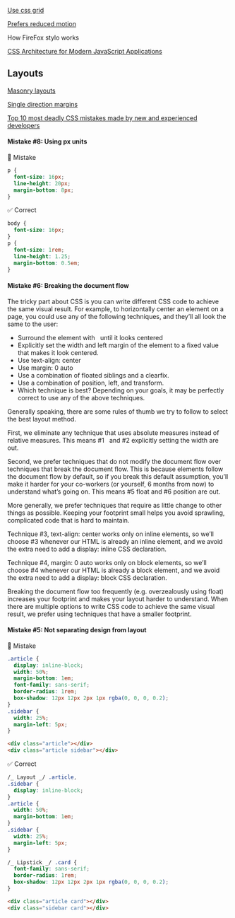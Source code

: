 [Use css grid ](https://www.youtube.com/watch?v=7kVeCqQCxlk)

[Prefers reduced motion](https://css-tricks.com/introduction-reduced-motion-media-query/)

How FireFox stylo works

[CSS Architecture for Modern JavaScript Applications](https://www.madebymike.com.au/writing/css-architecture-for-modern-web-applications/?utm_source=ponyfoo+weekly&utm_medium=email&utm_campaign=189)

## Layouts

[Masonry layouts](https://css-tricks.com/piecing-together-approaches-for-a-css-masonry-layout/)

[Single direction margins](https://csswizardry.com/2012/06/single-direction-margin-declarations/)

[Top 10 most deadly CSS mistakes made by new and experienced developers](https://www.painlesscss.com/top-10-css-mistakes.html)

#### Mistake #8: Using px units

🚫 Mistake

```css
p {
  font-size: 16px;
  line-height: 20px;
  margin-bottom: 8px;
}
```

✅ Correct

```css
body {
  font-size: 16px;
}
p {
  font-size: 1rem;
  line-height: 1.25;
  margin-bottom: 0.5em;
}
```

#### Mistake #6: Breaking the document flow

The tricky part about CSS is you can write different CSS code to achieve the same visual result. For example, to horizontally center an element on a page, you could use any of the following techniques, and they’ll all look the same to the user:

- Surround the element with &nbsp; until it looks centered
- Explicitly set the width and left margin of the element to a fixed value that makes it look centered.
- Use text-align: center
- Use margin: 0 auto
- Use a combination of floated siblings and a clearfix.
- Use a combination of position, left, and transform.
- Which technique is best? Depending on your goals, it may be perfectly correct to use any of the above techniques.

Generally speaking, there are some rules of thumb we try to follow to select the best layout method.

First, we eliminate any technique that uses absolute measures instead of relative measures. This means #1 &nbsp; and #2 explicitly setting the width are out.

Second, we prefer techniques that do not modify the document flow over techniques that break the document flow. This is because elements follow the document flow by default, so if you break this default assumption, you’ll make it harder for your co-workers (or yourself, 6 months from now) to understand what’s going on. This means #5 float and #6 position are out.

More generally, we prefer techniques that require as little change to other things as possible. Keeping your footprint small helps you avoid sprawling, complicated code that is hard to maintain.

Technique #3, text-align: center works only on inline elements, so we’ll choose #3 whenever our HTML is already an inline element, and we avoid the extra need to add a display: inline CSS declaration.

Technique #4, margin: 0 auto works only on block elements, so we’ll choose #4 whenever our HTML is already a block element, and we avoid the extra need to add a display: block CSS declaration.

Breaking the document flow too frequently (e.g. overzealously using float) increases your footprint and makes your layout harder to understand. When there are multiple options to write CSS code to achieve the same visual result, we prefer using techniques that have a smaller footprint.

#### Mistake #5: Not separating design from layout

🚫 Mistake

```css
.article {
  display: inline-block;
  width: 50%;
  margin-bottom: 1em;
  font-family: sans-serif;
  border-radius: 1rem;
  box-shadow: 12px 12px 2px 1px rgba(0, 0, 0, 0.2);
}
.sidebar {
  width: 25%;
  margin-left: 5px;
}
```

```html
<div class="article"></div>
<div class="article sidebar"></div>
```

✅ Correct

```css
/_ Layout _/ .article,
.sidebar {
  display: inline-block;
}
.article {
  width: 50%;
  margin-bottom: 1em;
}
.sidebar {
  width: 25%;
  margin-left: 5px;
}

/_ Lipstick _/ .card {
  font-family: sans-serif;
  border-radius: 1rem;
  box-shadow: 12px 12px 2px 1px rgba(0, 0, 0, 0.2);
}
```

```html
<div class="article card"></div>
<div class="sidebar card"></div>
```
